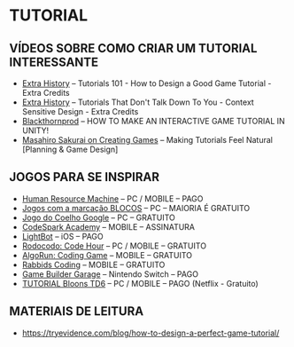 
# TUTORIAL

## VÍDEOS SOBRE COMO CRIAR UM TUTORIAL INTERESSANTE

- [Extra History](https://www.youtube.com/watch?v=BCPcn-Q5nKE.html) – Tutorials 101 - How to Design a Good Game Tutorial - Extra Credits
- [Extra History](https://www.youtube.com/watch?v=hFdEEzgc7pg.html) – Tutorials That Don't Talk Down To You - Context Sensitive Design - Extra Credits
- [Blackthornprod](https://www.youtube.com/watch?v=a1RFxtuTVsk.html) – HOW TO MAKE AN INTERACTIVE GAME TUTORIAL IN UNITY!
- [Masahiro Sakurai on Creating Games](https://www.youtube.com/watch?v=Xz53DEwuAcU.html) – Making Tutorials Feel Natural [Planning & Game Design]

## JOGOS PARA SE INSPIRAR

- [Human Resource Machine](https://store.steampowered.com/app/375820/Human_Resource_Machine.html) – PC / MOBILE – PAGO
- [Jogos com a marcação BLOCOS](https://hourofcode.com/br/learn.html) – PC – MAIORIA É GRATUITO
- [Jogo do Coelho Google](https://www.google.com/logos/2017/logo17/logo17.html?hl=en.html) – PC – GRATUITO
- [CodeSpark Academy](https://www.codespark.com/play.html)  – MOBILE – ASSINATURA
- [LightBot](https://lightbot.com.html) – iOS – PAGO
- [Rodocodo: Code Hour](https://game.rodocodo.com/hour-of-code.html) – PC / MOBILE – GRATUITO
- [AlgoRun: Coding Game](https:///www.algorungame.com.html) – MOBILE – GRATUITO
- [Rabbids Coding](https://store.ubisoft.com/ofertas/rabbids-coding/5d96f9b05cdf9a2eacdf68cb.html?lang=pt_BR.html) – MOBILE – GRATUITO
- [Game Builder Garage](https://www.nintendo.com/us/store/products/game-builder-garage-switch.html) – Nintendo Switch – PAGO
- [TUTORIAL Bloons TD6](https://www.youtube.com/watch?v=8zG-Zs2J_N0&list=PL-7t9DoIELCQwVhbCRlQoAiWkORQfdfo6&t=62s.html) – PC / MOBILE – PAGO (Netflix - Gratuito)

## MATERIAIS DE LEITURA

- https://tryevidence.com/blog/how-to-design-a-perfect-game-tutorial/
